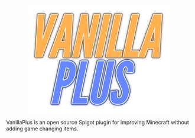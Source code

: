 <p align="center"><img src=https://raw.githubusercontent.com/SquaredHelix/VanillaPlus/master/assets/logo.png width=380></p>
VanillaPlus is an open source Spigot plugin for improving Minecraft without adding game changing items.
